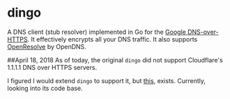 # dingo
A DNS client (stub resolver) implemented in Go for the [Google
DNS-over-HTTPS](https://developers.google.com/speed/public-dns/docs/dns-over-https).
It effectively encrypts all your DNS traffic. It also supports
[OpenResolve](https://www.openresolve.com/) by OpenDNS.

##April 18, 2018
As of today, the original `dingo` did not support Cloudflare's 1.1.1.1 DNS over HTTPS servers.

I figured I would extend `dingo` to support it, but [this](https://github.com/m13253/dns-over-https), exists. Currently, looking into its code base.
